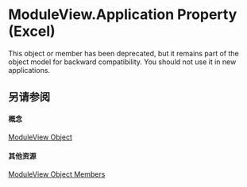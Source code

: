 
# ModuleView.Application Property (Excel)

This object or member has been deprecated, but it remains part of the object model for backward compatibility. You should not use it in new applications.


## 另请参阅


#### 概念


[ModuleView Object](c9133d55-52ab-782d-3d77-8b453b6ab343.md)
#### 其他资源


[ModuleView Object Members](http://msdn.microsoft.com/library/41903808-0dbe-3b7a-4b41-302a9b9833e8%28Office.15%29.aspx)